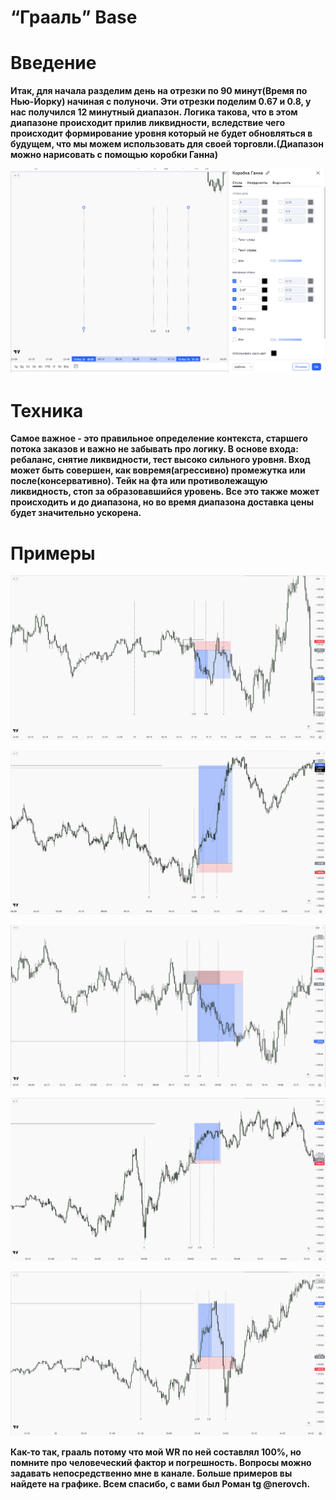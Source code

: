 # “Грааль” Base

# Введение

**Итак, для начала разделим день на отрезки по 90 минут(Время по Нью-Йорку) начиная с полуночи. Эти отрезки поделим 0.67 и 0.8, у нас получился 12 минутный диапазон. Логика такова, что в этом диапазоне происходит прилив ликвидности, вследствие чего происходит формирование уровня который не будет обновляться в будущем, что мы можем использовать для своей торговли.(Диапазон можно нарисовать с помощью коробки Ганна)**

![Screenshot_876.png](%E2%80%9C%D0%93%D1%80%D0%B0%D0%B0%D0%BB%D1%8C%E2%80%9D%20Base%20c7722e6417014ad1a39a9c1acf4e68e8/Screenshot_876.png)

# Техника

**Самое важное - это правильное определение контекста, старшего потока заказов и важно не забывать про логику. В основе входа: ребаланс, снятие ликвидности, тест высоко сильного уровня. Вход может быть совершен, как вовремя(агрессивно) промежутка или после(консервативно). Тейк на фта или противолежащую ликвидность, стоп за образовавшийся уровень. Все это также может происходить и до диапазона, но во время диапазона доставка цены будет значительно ускорена.**

# Примеры

![Screenshot_877.png](%E2%80%9C%D0%93%D1%80%D0%B0%D0%B0%D0%BB%D1%8C%E2%80%9D%20Base%20c7722e6417014ad1a39a9c1acf4e68e8/Screenshot_877.png)

![Screenshot_881.png](%E2%80%9C%D0%93%D1%80%D0%B0%D0%B0%D0%BB%D1%8C%E2%80%9D%20Base%20c7722e6417014ad1a39a9c1acf4e68e8/Screenshot_881.png)

![Screenshot_880.png](%E2%80%9C%D0%93%D1%80%D0%B0%D0%B0%D0%BB%D1%8C%E2%80%9D%20Base%20c7722e6417014ad1a39a9c1acf4e68e8/Screenshot_880.png)

![Screenshot_879.png](%E2%80%9C%D0%93%D1%80%D0%B0%D0%B0%D0%BB%D1%8C%E2%80%9D%20Base%20c7722e6417014ad1a39a9c1acf4e68e8/Screenshot_879.png)

![Screenshot_878.png](%E2%80%9C%D0%93%D1%80%D0%B0%D0%B0%D0%BB%D1%8C%E2%80%9D%20Base%20c7722e6417014ad1a39a9c1acf4e68e8/Screenshot_878.png)

**Как-то так, грааль потому что мой WR по ней составлял 100%, но помните про человеческий фактор и погрешность. Вопросы можно задавать непосредственно мне в канале. Больше примеров вы найдете на графике. Всем спасибо, с вами был Роман tg @nerovch.**
